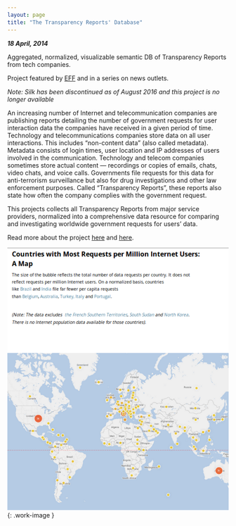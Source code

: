 ```yaml
---
layout: page
title: "The Transparency Reports' Database"
---
```

***18 April, 2014***
   
Aggregated, normalized, visualizable semantic DB of Transparency Reports from tech companies.
 
Project featured by [EFF](https://www.eff.org/press/releases/which-tech-companies-help-protect-you-government-data-demands) and in a series on news outlets.

*Note: Silk has been discontinued as of August 2016 and this project is no longer available*

An increasing number of Internet and telecommunication companies are publishing reports detailing the number of government requests for user interaction data the companies have received in a given period of time. Technology and telecommunications companies store data on all user interactions. This includes “non-content data” (also called metadata). Metadata consists of login times, user location and IP addresses of users involved in the communication. Technology and telecom companies sometimes store actual content — recordings or copies of emails, chats, video chats, and voice calls. Governments file requests for this data for anti-terrorism surveillance but also for drug investigations and other law enforcement purposes. Called “Transparency Reports”, these reports also state how often the company complies with the government request.

This projects collects all Transparency Reports from major service providers, normalized into a comprehensive data resource for comparing and investigating worldwide government requests for users’ data.

Read more about the project [here](http://blog.silk.co/post/85834231659/introducing-the-worlds-most-comprehensive) and [here](http://blog.silk.co/post/86311104497/why-we-need-a-standardized-transparency-reports).   
   
   

![alt text](/img/works/transparency-db.png "Transparency Reports Map"){: .work-image }